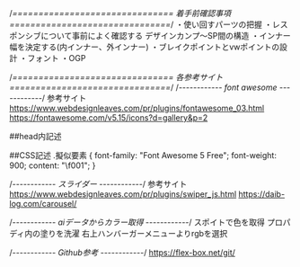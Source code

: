 /*===============================
着手前確認事項
===============================*/
・使い回すパーツの把握
・レスポンシブについて事前によく確認する
	デザインカンプ〜SP間の構造
・インナー幅を決定する(内インナー、外インナー)
・ブレイクポイントとvwポイントの設計
・フォント
・OGP

/*===============================
各参考サイト
===============================*/
/*------------  font awesome  ------------*/
参考サイト
https://www.webdesignleaves.com/pr/plugins/fontawesome_03.html
https://fontawesome.com/v5.15/icons?d=gallery&p=2

##head内記述
<!-- <link rel="stylesheet" href="fontawesome/css/all.min.css"> -->

##CSS記述
.擬似要素 {
  font-family: "Font Awesome 5 Free";
	font-weight: 900;
	content: "\f001";
}


/*------------  スライダー  ------------*/
参考サイト
https://www.webdesignleaves.com/pr/plugins/swiper_js.html
https://daib-log.com/carousel/


/*------------  aiデータからカラー取得  ------------*/
スポイトで色を取得
プロパディ内の塗りを洗濯
右上ハンバーガーメニューよりrgbを選択


/*------------  Github参考  ------------*/
https://flex-box.net/git/


